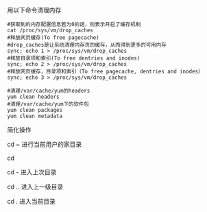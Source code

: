 
用以下命令清理内存
```shell
#获取到的内存配置信息若为0的话，则表示开启了缓存机制
cat /proc/sys/vm/drop_caches
#释放网页缓存(To free pagecache)
#drop_caches是让系统清理内存页的缓存，从而得到更多的可用内存
sync; echo 1 > /proc/sys/vm/drop_caches
#释放目录项和索引(To free dentries and inodes)
sync; echo 2 > /proc/sys/vm/drop_caches
#释放网页缓存，目录项和索引（To free pagecache, dentries and inodes）
sync; echo 3 > /proc/sys/vm/drop_caches

#清理/var/cache/yum的headers
yum clean headers
#清理/var/cache/yum下的软件包
yum clean packages
yum clean metadata
```

简化操作

cd ~     进行当前用户的家目录

cd 

cd - 进入上次目录

cd .. 进入上一级目录

cd . 进入当前目录
